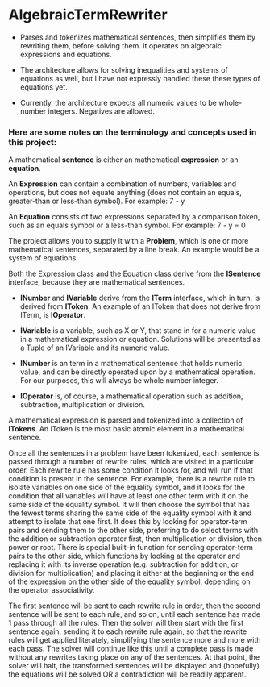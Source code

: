 # AlgebraicTermRewriter

 - Parses and tokenizes mathematical sentences, then simplifies them by rewriting them, before solving them. It operates on algebraic expressions and equations.

 - The architecture allows for solving inequalities and systems of equations as well, but I have not expressly handled these these types of equations yet.

 - Currently, the architecture expects all numeric values to be whole-number integers. Negatives are allowed. 

### Here are some notes on the terminology and concepts used in this project:

A mathematical **sentence** is either an mathematical **expression** or an **equation**.

An **Expression** can contain a combination of numbers, variables and operations, but does not equate anything (does not contain an equals, greater-than or less-than symbol). For example: 7 - y

An **Equation** consists of two expressions separated by a comparison token, such as an equals symbol or a less-than symbol. For example: 7 - y = 0

The project allows you to supply it with a **Problem**, which is one or more mathematical sentences, separated by a line break. An example would be a system of equations.
  
  
Both the Expression class and the Equation class derive from the **ISentence** interface, because they are mathematical sentences.

 - **INumber** and **IVariable** derive from the **ITerm** interface, which in turn, is derived from **IToken**. An example of an IToken that does not derive from ITerm, is **IOperator**.

 - **IVariable** is a variable, such as X or Y, that stand in for a numeric value in a mathematical expression or equation. Solutions will be presented as a Tuple of an IVariable and its numeric value.

 - **INumber** is an term in a mathematical sentence that holds numeric value, and can be directly operated upon by a mathematical operation. For our purposes, this will always be whole number integer.
 
 - **IOperator** is, of course, a mathematical operation such as addition, subtraction, multiplication or division.


A mathematical expression is parsed and tokenized into a collection of **ITokens**. An IToken is the most basic atomic element in a mathematical sentence.

Once all the sentences in a problem have been tokenized, each sentence is passed through a number of rewrite rules, which are visited in a particular order. Each rewrite rule has some condition it looks for, and will run if that condition is present in the sentence. For example, there is a rewrite rule to isolate variables on one side of the equality symbol, and it looks for the condition that all variables will have at least one other term with it on the same side of the equality symbol. It will then choose the symbol that has the fewest terms sharing the same side of the equality symbol with it and attempt to isolate that one first. It does this by looking for operator-term pairs and sending them to the other side, preferring to do select terms with the addition or subtraction operator first, then multiplication or division, then power or root. There is special built-in function for sending operator-term pairs to the other side, which functions by looking at the operator and replacing it with its inverse operation (e.g. subtraction for addition, or division for multiplication) and placing it either at the beginning or the end of the expression on the other side of the equality symbol, depending on the operator associativity.

The first sentence will be sent to each rewrite rule in order, then the second sentence will be sent to each rule, and so on, until each sentence has made 1 pass through all the rules. Then the solver will then start with the first sentence again, sending it to each rewrite rule again, so that the rewrite rules will get applied literately, simplifying the sentence more and more with each pass. The solver will continue like this until a complete pass is made without any rewrites taking place on any of the sentences. At that point, the solver will halt, the transformed sentences will be displayed and (hopefully) the equations will be solved OR a contradiction will be readily apparent.
